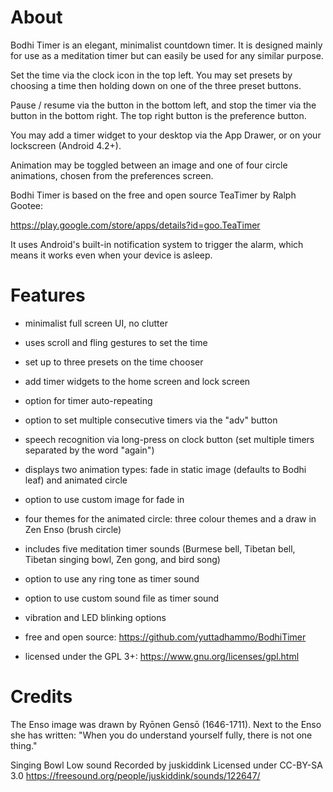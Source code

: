 About
=====

Bodhi Timer is an elegant, minimalist countdown timer.  It is designed mainly for use as a meditation timer but can easily be used for any similar purpose.

Set the time via the clock icon in the top left.  You may set presets by choosing a time then holding down on one of the three preset buttons.

Pause / resume via the button in the bottom left, and stop the timer via the button in the bottom right.  The top right button is the preference button.

You may add a timer widget to your desktop via the App Drawer, or on your lockscreen (Android 4.2+).

Animation may be toggled between an image and one of four circle animations, chosen from the preferences screen.

Bodhi Timer is based on the free and open source TeaTimer by Ralph Gootee:

https://play.google.com/store/apps/details?id=goo.TeaTimer

It uses Android's built-in notification system to trigger the alarm, which means it works even when your device is asleep.

Features
========

- minimalist full screen UI, no clutter
- uses scroll and fling gestures to set the time
- set up to three presets on the time chooser
- add timer widgets to the home screen and lock screen

- option for timer auto-repeating
- option to set multiple consecutive timers via the "adv" button
- speech recognition via long-press on clock button (set multiple timers separated by the word "again")

- displays two animation types: fade in static image (defaults to Bodhi leaf) and animated circle
- option to use custom image for fade in
- four themes for the animated circle: three colour themes and a draw in Zen Enso (brush circle)

- includes five meditation timer sounds (Burmese bell, Tibetan bell, Tibetan singing bowl, Zen gong, and bird song)
- option to use any ring tone as timer sound
- option to use custom sound file as timer sound
- vibration and LED blinking options

- free and open source: https://github.com/yuttadhammo/BodhiTimer
- licensed under the GPL 3+: https://www.gnu.org/licenses/gpl.html

Credits
=========

The Enso image was drawn by Ryōnen Gensō (1646-1711).
Next to the Enso she has written:
"When you do understand yourself fully,
there is not one thing."

Singing Bowl Low sound
Recorded by juskiddink
Licensed under CC-BY-SA 3.0
https://freesound.org/people/juskiddink/sounds/122647/

<!-- Regenerate: pandoc -f gfm -t html -o fastlane/metadata/android/en-US/full_description.txt README.md -->